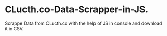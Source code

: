 # CLucth.co-Data-Scrapper-in-JS.
Scrappe Data from CLucth.co with the help of JS in console and download it in CSV.
